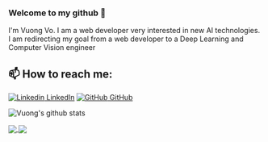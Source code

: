 ### Welcome to my github 👋

I'm Vuong Vo. I am a web developer very interested in new AI technologies. I am redirecting my goal from a web developer to a Deep Learning and Computer Vision engineer<br>

## 📫 How to reach me:

[![Linkedin](https://i.stack.imgur.com/gVE0j.png) LinkedIn](https://www.linkedin.com/in/vuong-vo-lk/) [![GitHub](https://i.stack.imgur.com/tskMh.png) GitHub](https://github.com/vo-vuong/)

![Vuong's github stats](https://github-readme-stats.vercel.app/api?username=vo-vuong&show_icons=true&theme=transparent&hide=stars,contribs&rank_icon=github)

<a href="https://github.com/vo-vuong/TravelAgency/">
  <img align="center" src="https://github-readme-stats.anuraghazra1.vercel.app/api/pin/?username=vo-vuong&repo=TravelAgency&theme=dark" />
</a>    
<a href="https://github.com/vo-vuong/FE_Reactjs/">
  <img align="center" src="https://github-readme-stats.anuraghazra1.vercel.app/api/pin/?username=vo-vuong&repo=FE_Reactjs&theme=merko" />
</a>
